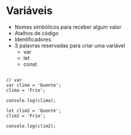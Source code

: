 # Variáveis

* Nomes simbólicos para receber algum valor
* Atalhos de código
* Identificadores
* 3 palavras reservadas para criar uma variável
    * var
    * let
    * const

```JS

// var
var clima = 'Quente';
clima = 'Frio';

console.log(clima);

let clim2 = 'Quente';
clim2 = 'Frio';

console.log(clim2);
```